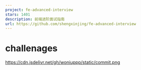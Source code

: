 ```yaml
---
project: fe-advanced-interview
stars: 1401
description: 前端进阶面试指南
url: https://github.com/shengxinjing/fe-advanced-interview
---
```


challenages
===========

https://cdn.jsdelivr.net/gh/woniuppp/static/commit.png
